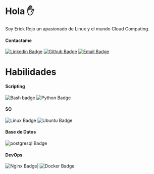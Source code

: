 # Hola ✋

Soy Erick Rojo un apasionado de Linux y el mundo Cloud Computing.

#### Contactame
[![Linkedin Badge](https://img.shields.io/badge/-0077b5?style=flat-square&logo=linkedin&logoColor=white&link=https://www.linkedin.com/in/erick-rojo-717328143/)](https://www.linkedin.com/in/erick-rojo-717328143/) [![Github Badge](https://img.shields.io/badge/-333?style=flat-square&logo=github&logoColor=white&link=https://github.com/rojosec)](https://github.com/rojosec) [![Email Badge](https://img.shields.io/badge/-333?style=flat-square&logo=microsoft-outlook&logoColor=white&link=mailto:erick.araos@outlook.com)](mailto:erick.araos@outlook.com)

# Habilidades

#### Scripting
![Bash badge](https://img.shields.io/badge/-000?style=flat-style&labelColor=000&logo=gnu-bash&logoColor=white&label=Bash)
![Python Badge](https://img.shields.io/badge/-000?style=flat-style&labelColor=000&logo=python&logoColor=white&label=Python)


#### SO
![Linux Badge](https://img.shields.io/badge/-000?style=flat-style&labelColor=000&logo=Linux&logoColor=white&label=Linux)
![Ubuntu Badge](https://img.shields.io/badge/-000?style=flat-style&labelColor=000&logo=ubuntu&logoColor=white&label=Ubuntu)


#### Base de Datos
![postgresql Badge](https://img.shields.io/badge/-000?style=flat-style&labelColor=000&logo=postgresql&logoColor=white&label=Postgres)


#### DevOps
![Nginx Badge](https://img.shields.io/badge/-000?style=flat-style&labelColor=000&logo=nginx&logoColor=white&label=NGINX)| 
![Docker Badge](https://img.shields.io/badge/-000?style=flat-style&labelColor=000&logo=docker&logoColor=white&label=Docker)
